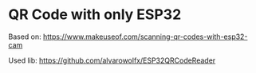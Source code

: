 # QR Code with only ESP32

Based on: https://www.makeuseof.com/scanning-qr-codes-with-esp32-cam

Used lib: https://github.com/alvarowolfx/ESP32QRCodeReader
